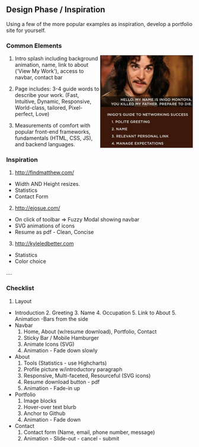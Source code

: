 ## Design Phase / Inspiration
Using a few of the more popular examples as inspiration, develop a portfolio site for yourself.

### Common Elements
<img src="https://github.com/jacobpaine/jacobpaine.github.io/blob/master/images/inigo's%20guide.jpg" width="250px" align='right' height="250px">

1. Intro splash including background animation, name, link to about ('View My Work'), access to navbar, contact bar

2. Page includes: 3-4 guide words to describe your work. (Fast, Intuitive, Dynamic, Responsive, World-class, tailored, Pixel-perfect, Love)

3. Measurements of comfort with popular front-end frameworks, fundamentals (HTML, CSS, JS), and backend languages.


### Inspiration
1. http://findmatthew.com/
  * Width AND Height resizes.
  * Statistics
  * Contact Form

2. http://ejosue.com/
  * On click of toolbar => Fuzzy Modal showing navbar
  * SVG animations of icons
  * Resume as pdf - Clean, Concise

3. http://kyleledbetter.com
  * Statistics
  * Color choice

....

### Checklist
1. Layout
  * Introduction
    2. Greeting
    3. Name
    4. Occupation
    5. Link to About
    5. Animation -Bars from the side
  * Navbar
    1. Home, About (w/resume download), Portfolio, Contact
    2. Sticky Bar / Mobile Hamburger
    3. Animate Icons (SVG)
    4. Animation - Fade down slowly
  * About
    1. Tools (Statistics - use Highcharts)
    2. Profile picture w/introductory paragraph
    3. Responsive, Multi-faceted, Resourceful (SVG icons)
    4. Resume download button - pdf
    5. Animation - Fade-in up
  * Portfolio
    1. Image blocks
    2. Hover-over text blurb
    3. Anchor to Github
    4. Animation - Fade down
  * Contact
    1. Contact form (Name, email, phone number, message)
    2. Animation - Slide-out - cancel - submit
